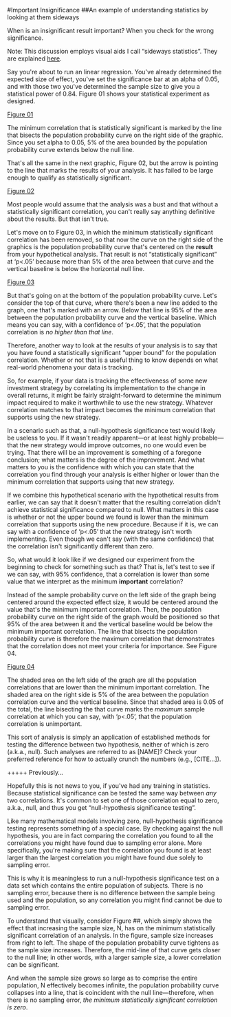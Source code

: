 #Important Insignificance
##An example of understanding statistics by looking at them sideways

When is an insignificant result important?  When you check for the wrong significance.

Note: This discussion employs visual aids I call “sideways statistics”.  They are explained [here](sideways-stats.html).

Say you're about to run an linear regression.  You've already determined the expected size of effect, you've set the significance bar at an alpha of 0.05, and with those two you've determined the sample size to give you a statistical power of 0.84.  Figure 01 shows your statistical experiment as designed.

[Figure 01](images/large/basic-alpha-beta-es-n.svg)

The minimum correlation that is statistically significant is marked by the line that bisects the population probability curve on the right side of the graphic.  Since you set alpha to 0.05, 5% of the area bounded by the population probability curve extends below the null line.

That's all the same in the next graphic, Figure 02, but the arrow is pointing to the line that marks the results of your analysis.  It has failed to be large enough to qualify as statistically significant.

[Figure 02](images/large/alpha-beta-es-n-with-result.svg)

Most people would assume that the analysis was a bust and that without a statistically significant correlation, you can't really say anything definitive about the results.  But that isn't true.

Let's move on to Figure 03, in which the minimum statistically significant correlation has been removed, so that now the curve on the right side of the graphics is the population probability curve that's centered on the **result** from your hypothetical analysis.  That result is not “statistically significant” at ‘p<.05’ because more than 5% of the area between that curve and the vertical baseline is below the horizontal null line.

[Figure 03](images/large/insignificant-result.svg)

But that's going on at the bottom of the population probability curve.  Let's consider the top of that curve, where there's been a new line added to the graph, one that's marked with an arrow.  Below that line is 95% of the area between the population probability curve and the vertical baseline.  Which means you can say, with a confidence of ‘p<.05’, that the population correlation is *no higher than that line*.

Therefore, another way to look at the results of your analysis is to say that you have found a statistically significant “upper bound” for the population correlation.  Whether or not that is a useful thing to know depends on what real-world phenomena your data is tracking.

So, for example, if your data is tracking the effectiveness of some new investment strategy by correlating its implementation to the change in overall returns, it might be fairly straight-forward to determine the minimum impact required to make it worthwhile to use the new strategy.  Whatever correlation matches to that impact becomes the minimum correlation that supports using the new strategy.

In a scenario such as that, a null-hypothesis significance test would likely be useless to you.  If it wasn't readily apparent&mdash;or at least highly probable&mdash;that the new strategy would improve outcomes, no one would even be trying.  That there will be an improvement is something of a foregone conclusion; what matters is the degree of the improvement.  And what matters to you is the confidence with which you can state that the correlation you find through your analysis is either higher or lower than the minimum correlation that supports using that new strategy.

If we combine this hypothetical scenario with the hypothetical results from earlier, we can say that it doesn't matter that the resulting correlation didn't achieve statistical significance compared to null.  What matters in this case is whether or not the upper bound we found is lower than the minimum correlation that supports using the new procedure.  Because if it is, we can say with a confidence of ‘p<.05’ that the new strategy isn't worth implementing.  Even though we can't say (with the same confidence) that the correlation isn't significantly different than zero.

So, what would it look like if we designed our experiment from the beginning to check for something such as that?  That is, let's test to see if we can say, with 95% confidence, that a correlation is lower than some value that we interpret as the minimum **important** correlation?

Instead of the sample probability curve on the left side of the graph being centered around the expected effect size, it would be centered around the value that's the minimum important correlation.  Then, the population probability curve on the right side of the graph would be positioned so that 95% of the area between it and the vertical baseline would be below the minimum important correlation.  The line that bisects the population probability curve is therefore the maximum correlation that demonstrates that the correlation does not meet your criteria for importance.  See Figure 04.

[Figure 04](images/large/upper-bound-test.svg)

The shaded area on the left side of the graph are all the population correlations that are lower than the minimum important correlation.  The shaded area on the right side is 5% of the area between the population correlation curve and the vertical baseline.  Since that shaded area is 0.05 of the total, the line bisecting the that curve marks the *maximum* sample correlation at which you can say, with ‘p<.05’, that the population correlation is unimportant.

This sort of analysis is simply an application of established methods for testing the difference between two hypothesis, neither of which is zero (a.k.a., null).  Such analyses are referred to as [NAME]?  Check your preferred reference for how to actually crunch the numbers (e.g., [CITE…]).




+++++
Previously…

Hopefully this is not news to you, if you've had any training in statistics.  Because statistical significance can be tested the same way between *any* two correlations.  It's common to set one of those correlation equal to zero, a.k.a., null, and thus you get “null-hypothesis significance testing”.

Like many mathematical models involving zero, null-hypothesis significance testing represents something of a special case.  By checking against the null hypothesis, you are in fact comparing the correlation you found to all the correlations you might have found due to sampling error alone.  More specifically, you're making sure that the correlation you found is at least larger than the largest correlation you might have found due solely to sampling error.

This is why it is meaningless to run a null-hypothesis significance test on a data set which contains the entire population of subjects.  There is no sampling error, because there is no difference between the sample being used and the population, so any correlation you might find cannot be due to sampling error.

To understand that visually, consider Figure ##, which simply shows the effect that increasing the sample size, N, has on the minimum statistically significant correlation of an analysis.  In the figure, sample size increases from right to left.  The shape of the population probability curve tightens as the sample size increases.  Therefore, the mid-line of that curve gets closer to the null line; in other words, with a larger sample size, a lower correlation can be significant.

And when the sample size grows so large as to comprise the entire population, N effectively becomes infinite, the population probability curve collapses into a line, that is coincident with the null line&mdash;therefore, when there is no sampling error, *the minimum statistically significant correlation is zero*.








